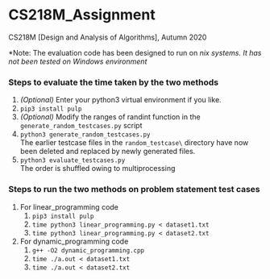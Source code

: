 # CS218M_Assignment
CS218M [Design and Analysis of Algorithms], Autumn 2020

*Note: The evaluation code has been designed to run on *nix systems. It has not been tested on Windows environment*

### Steps to evaluate the time taken by the two methods
1. *(Optional)* Enter your python3 virtual environment if you like.
2. `pip3 install pulp`
3. *(Optional)* Modify the ranges of randint function in the `generate_random_testcases.py` script
4. `python3 generate_random_testcases.py`  
	The earlier testcase files in the `random_testcase\` directory have now been deleted and replaced by newly generated files.
5. `python3 evaluate_testcases.py`  
  The order is shuffled owing to multiprocessing

### Steps to run the two methods on problem statement test cases
1. For linear_programming code
	1. `pip3 install pulp`
	2. `time python3 linear_programming.py < dataset1.txt`
	3. `time python3 linear_programming.py < dataset2.txt`
2. For dynamic_programming code
	1. `g++ -O2 dynamic_programming.cpp`
	2. `time ./a.out < dataset1.txt`
	3. `time ./a.out < dataset2.txt`
